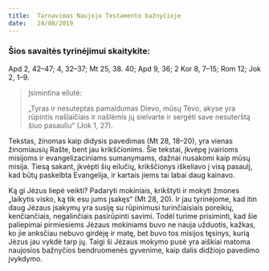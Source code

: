 ```yaml
---
title:  Tarnavimas Naujojo Testamento bažnyčioje
date:   24/08/2019
---
```


### Šios savaitės tyrinėjimui skaitykite: 
Apd 2, 42–47; 4, 32–37; Mt 25, 38. 40; Apd 9, 36; 2 Kor 8, 7–15; Rom 12; Jok 2, 1–9.

> <p>Įsimintina eilutė:</p>
> „Tyras ir nesuteptas pamaldumas Dievo, mūsų Tėvo, akyse yra rūpintis našlaičiais ir našlėmis jų sielvarte ir sergėti save nesuterštą šiuo pasauliu“ (Jok 1, 27).

Tekstas, žinomas kaip didysis pavedimas (Mt 28, 18–20), yra vienas žinomiausių Rašte, bent jau krikščionims. Šie tekstai, įkvėpę įvairioms misijoms ir evangelizaciniams sumanymams, dažnai nusakomi kaip mūsų misija. Tiesą sakant, įkvėpti šių eilučių, krikščionys iškeliavo į visą pasaulį, kad būtų paskelbta Evangelija, ir kartais jiems tai labai daug kainavo.

Ką gi Jėzus liepė veikti? Padaryti mokiniais, krikštyti ir mokyti žmones „laikytis visko, ką tik esu jums įsakęs“ (Mt 28, 20). Ir jau tyrinėjome, kad itin daug Jėzaus įsakymų yra susiję su rūpinimusi turinčiaisiais poreikių, kenčiančiais, negalinčiais pasirūpinti savimi. Todėl turime prisiminti, kad šie paliepimai pirmiesiems Jėzaus mokiniams buvo ne nauja užduotis, kažkas, ko jie anksčiau nebuvo girdėję ir matę, bet buvo tos misijos tęsinys, kurią Jėzus jau vykdė tarp jų. Taigi ši Jėzaus mokymo pusė yra aiškiai matoma naujosios bažnyčios bendruomenės gyvenime, kaip dalis didžiojo pavedimo įvykdymo.
